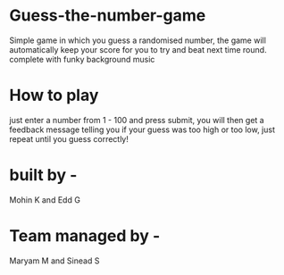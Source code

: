 # Guess-the-number-game
Simple game in which you guess a randomised number, the game will automatically keep your score for you to try and beat next time round. complete with funky background music

# How to play
just enter a number from 1 - 100 and press submit, you will then get a feedback message telling you if your guess was too high or too low, just repeat until you guess correctly!

# built by - 
Mohin K and Edd G

# Team managed by - 
Maryam M and Sinead S
